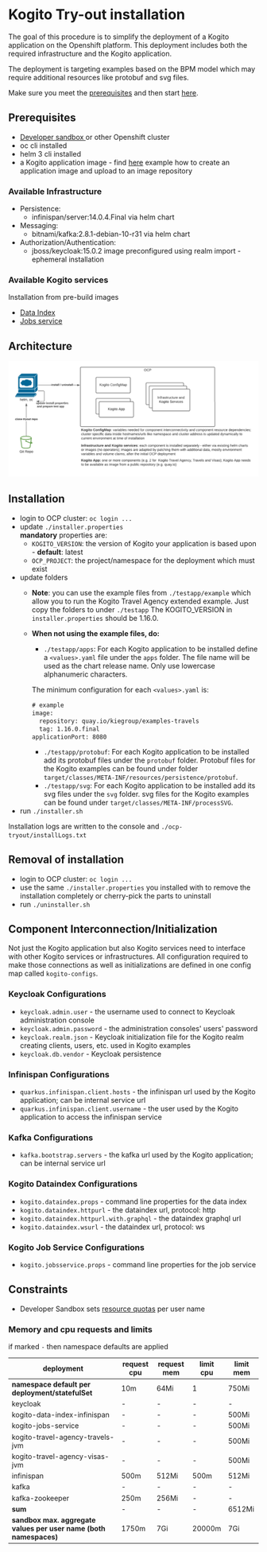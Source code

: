 # Kogito Try-out installation

The goal of this procedure is to simplify the deployment of a Kogito application on the Openshift platform.
This deployment includes both the required infrastructure and the Kogito application.

The deployment is targeting examples based on the BPM model which may require additional resources like protobuf and svg files.

Make sure you meet the [prerequisites](#prerequisites) and then start [here](#installation).

## Prerequisites
- [Developer sandbox ](https://developers.redhat.com/developer-sandbox/get-started)  or other Openshift cluster
- oc cli installed
- helm 3 cli installed
- a Kogito application image - find [here](applicationImage.md) example how to create an application image and upload to an image repository

### Available Infrastructure
- Persistence:
  - infinispan/server:14.0.4.Final via helm chart
- Messaging:
  - bitnami/kafka:2.8.1-debian-10-r31 via helm chart
- Authorization/Authentication:
  - jboss/keycloak:15.0.2 image preconfigured using realm import - ephemeral installation
  
### Available Kogito services
Installation from pre-build images
- [Data Index](https://docs.jboss.org/kogito/release/1.15.0/html_single/#con-data-index-service_kogito-configuring)
- [Jobs service](https://docs.jboss.org/kogito/release/latest/html_single/#con-jobs-service_kogito-configuring)

## Architecture 
![](./architecture.png)

## Installation
- login to OCP cluster: `oc login ...`
- update `./installer.properties`  
  **mandatory** properties are:
  - `KOGITO_VERSION`: the version of Kogito your application is based upon - **default**: latest
  - `OCP_PROJECT`: the project/namespace for the deployment which must exist
- update folders
  - **Note**: you can use the example files from `./testapp/example`
     which allow you to run the Kogito Travel Agency extended example. Just copy the folders to under `./testapp`
     The KOGITO_VERSION in `installer.properties` should be 1.16.0.
  - **When not using the example files, do:**
    - `./testapp/apps`: For each Kogito application to be installed define a `<values>.yaml` file under the `apps` folder. 
    The file name will be used as the chart release name. Only use lowercase alphanumeric characters.
    
    The minimum configuration for each `<values>.yaml` is:  
      ```
      # example
      image:
        repository: quay.io/kiegroup/examples-travels
        tag: 1.16.0.final
      applicationPort: 8080
      ```
    - `./testapp/protobuf`: For each Kogito application to be installed add its protobuf files under the `protobuf` folder. Protobuf files for the Kogito examples can be found under folder `target/classes/META-INF/resources/persistence/protobuf`. 
    - `./testapp/svg`: For each Kogito application to be installed add its svg files under the `svg` folder. svg files for the Kogito examples can be found under `target/classes/META-INF/processSVG`.
- run `./installer.sh`

Installation logs are written to the console and `./ocp-tryout/installLogs.txt`

## Removal of installation
- login to OCP cluster: `oc login ...`
- use the same `./installer.properties` you installed with to remove the installation completely or cherry-pick the parts to uninstall
- run `./uninstaller.sh`

## Component Interconnection/Initialization

Not just the Kogito application but also Kogito services need to interface with other Kogito services or infrastructures.
All configuration required to make those connections as well as initializations are defined in one config map called `kogito-configs`. 

### Keycloak Configurations
- `keycloak.admin.user` - the username used to connect to Keycloak administration console
- `keycloak.admin.password` - the administration consoles' users' password
- `keycloak.realm.json` - Keycloak initialization file for the Kogito realm creating clients, users, etc. used in Kogito examples
- `keycloak.db.vendor` - Keycloak persistence
### Infinispan Configurations
- `quarkus.infinispan.client.hosts` - the infinispan url used by the Kogito application; can be internal service url
- `quarkus.infinispan.client.username` - the user used by the Kogito application to access the infinispan service
### Kafka Configurations
- `kafka.bootstrap.servers` - the kafka url used by the Kogito application; can be internal service url
### Kogito Dataindex Configurations
- `kogito.dataindex.props` - command line properties for the data index
- `kogito.dataindex.httpurl` - the dataindex url, protocol: http
- `kogito.dataindex.httpurl.with.graphql` - the dataindex graphql url
- `kogito.dataindex.wsurl` - the dataindex url, protocol: ws
### Kogito Job Service Configurations
- `kogito.jobsservice.props` - command line properties for the job service

## Constraints
- Developer Sandbox sets [resource quotas](https://github.com/codeready-toolchain/host-operator/blob/master/deploy/templates/nstemplatetiers/base/cluster.yaml) per user name

### Memory and cpu requests and limits
if marked `-` then namespace defaults are applied

|deployment|request cpu|request mem|limit cpu|limit mem|
|---|---|---|---|---|
|**namespace default per deployment/statefulSet**|10m|64Mi|1|750Mi|
|keycloak|-|-|-|-|
|kogito-data-index-infinispan|-|-|-|500Mi|
|kogito-jobs-service|-|-|-|500Mi|
|kogito-travel-agency-travels-jvm|-|-|-|500Mi|
|kogito-travel-agency-visas-jvm|-|-|-|500Mi|
|infinispan|500m|512Mi|500m|512Mi|
|kafka|-|-|-|-|
|kafka-zookeeper|250m|256Mi|-|-|
|**sum**|-|-|-|6512Mi|
|**sandbox max. aggregate values per user name (both namespaces)**|1750m|7Gi|20000m|7Gi|

